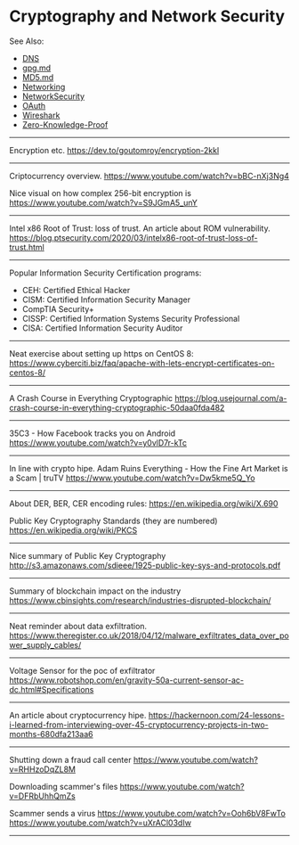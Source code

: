# Cryptography and Network Security

See Also:

  - [DNS](DNS.md)
  - [gpg.md](Gpg.md)
  - [MD5.md](MD5.md)
  - [Networking](Networking.md)
  - [NetworkSecurity](NetworkSecurity.md)
  - [OAuth](OAuth.md)
  - [Wireshark](Wireshark.md)
  - [Zero-Knowledge-Proof](ZNP.md)

---

Encryption etc.
https://dev.to/goutomroy/encryption-2kkl

---

Criptocurrency overview.
https://www.youtube.com/watch?v=bBC-nXj3Ng4

Nice visual on how complex 256-bit encryption is
https://www.youtube.com/watch?v=S9JGmA5_unY

---

Intel x86 Root of Trust: loss of trust. An article about ROM vulnerability.
https://blog.ptsecurity.com/2020/03/intelx86-root-of-trust-loss-of-trust.html

---

Popular Information Security Certification programs:

 - CEH: Certified Ethical Hacker
 - CISM: Certified Information Security Manager
 - CompTIA Security+
 - CISSP: Certified Information Systems Security Professional
 - CISA: Certified Information Security Auditor

---

Neat exercise about setting up https on CentOS 8:
https://www.cyberciti.biz/faq/apache-with-lets-encrypt-certificates-on-centos-8/



---

A Crash Course in Everything Cryptographic
https://blog.usejournal.com/a-crash-course-in-everything-cryptographic-50daa0fda482

---

35C3 - How Facebook tracks you on Android
https://www.youtube.com/watch?v=y0vlD7r-kTc

---

In line with crypto hipe.
Adam Ruins Everything - How the Fine Art Market is a Scam | truTV
﻿https://www.youtube.com/watch?v=Dw5kme5Q_Yo

---

About DER, BER, CER encoding rules:
https://en.wikipedia.org/wiki/X.690

Public Key Cryptography Standards (they are numbered)
https://en.wikipedia.org/wiki/PKCS

---

Nice summary of Public Key Cryptography
http://s3.amazonaws.com/sdieee/1925-public-key-sys-and-protocols.pdf

---

Summary of blockchain impact on the industry
https://www.cbinsights.com/research/industries-disrupted-blockchain/

---

Neat reminder about data exfiltration.
https://www.theregister.co.uk/2018/04/12/malware_exfiltrates_data_over_power_supply_cables/

---

Voltage Sensor for the poc of exfiltrator 
https://www.robotshop.com/en/gravity-50a-current-sensor-ac-dc.html#Specifications

---

An article about cryptocurrency hipe.
https://hackernoon.com/24-lessons-i-learned-from-interviewing-over-45-cryptocurrency-projects-in-two-months-680dfa213aa6

---

Shutting down a fraud call center
https://www.youtube.com/watch?v=RHHzoDqZL8M

Downloading scammer's files
https://www.youtube.com/watch?v=DFRbUhhQmZs

Scammer sends a virus
https://www.youtube.com/watch?v=Ooh6bV8FwTo
https://www.youtube.com/watch?v=uXrACl03dIw

---